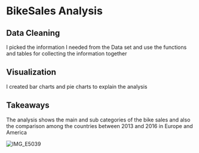 # BikeSales Analysis


## Data Cleaning
I picked the information I needed from the Data set and use the functions and tables for collecting the information together

## Visualization
I created bar charts and pie charts to explain the analysis


## Takeaways
The analysis shows the main and sub categories of the bike sales and also the comparison among the countries between 2013 and 2016 in Europe and America 



![IMG_E5039](https://user-images.githubusercontent.com/121649408/210189204-f0da6d5b-3401-4140-91a1-a09f094e5e80.JPG)
